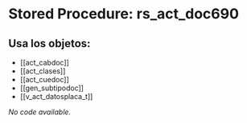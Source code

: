 # Stored Procedure: rs_act_doc690

## Usa los objetos:
- [[act_cabdoc]]
- [[act_clases]]
- [[act_cuedoc]]
- [[gen_subtipodoc]]
- [[v_act_datosplaca_t]]

*No code available.*
